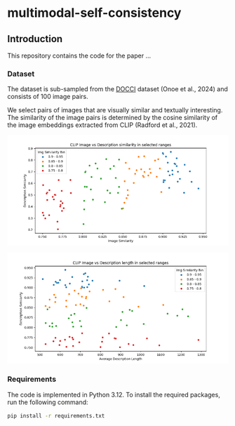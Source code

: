 # multimodal-self-consistency

## Introduction

This repository contains the code for the paper ...

### Dataset

The dataset is sub-sampled from the [DOCCI](https://google.github.io/docci/) dataset (Onoe et al., 2024) and consists of 100 image pairs.

We select pairs of images that are visually similar and textually interesting. The similarity of the image pairs is determined by the cosine similarity of the image embeddings extracted from CLIP (Radford et al., 2021).

![CLIP similarity pairs](plots/clip_similarity.png)

![CLIP similarity vs Description length](plots/clip_vs_length.png)

### Requirements

The code is implemented in Python 3.12. To install the required packages, run the following command:

```bash
pip install -r requirements.txt
```

